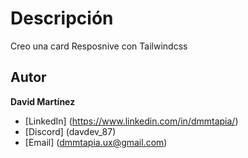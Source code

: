 # Descripción
Creo una card Resposnive con Tailwindcss
## Autor
**David Martínez**
* [LinkedIn] (https://www.linkedin.com/in/dmmtapia/)
* [Discord] (davdev_87)
* [Email] (dmmtapia.ux@gmail.com)

